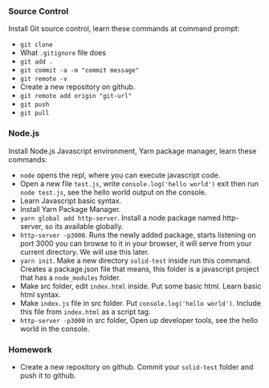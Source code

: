 
### Source Control
Install Git source control, learn these commands at command prompt:

- `git clone`
- What `.gitignore` file does
- `git add .`
- `git commit -a -m "commit message"`
- `git remote -v`
- Create a new repository on github.
- `git remote add origin "git-url"`
- `git push`
- `git pull`

### Node.js

Install Node.js Javascript environment, Yarn package manager, learn these commands:

- `node` opens the repl, where you can execute javascript code.
- Open a new file `test.js`, write `console.log('hello world')` exit then run `node test.js`, see the hello world output on the console.
- Learn Javascript basic syntax.
- Install Yarn Package Manager.
- `yarn global add http-server`. Install a node package named http-server, so its available globally. 
- `http-server -p3000`. Runs the newly added package, starts listening on port 3000 you can browse to it in your browser, it will serve from your current directory. We will use this later.
- `yarn init`. Make a new directory `solid-test` inside run this command. Creates a package.json file that means, this folder is a javascript project that has a `node_modules` folder.
- Make src folder, edit `index.html` inside. Put some basic html. Learn basic html syntax.
- Make `index.js` file in src folder. Put `console.log('hello world')`. Include this file from `index.html` as a script tag.
- `http-server -p3000` in src folder, Open up developer tools, see the hello world in the console.


### Homework

- Create a new repository on github. Commit your `solid-test` folder and push it to github.
